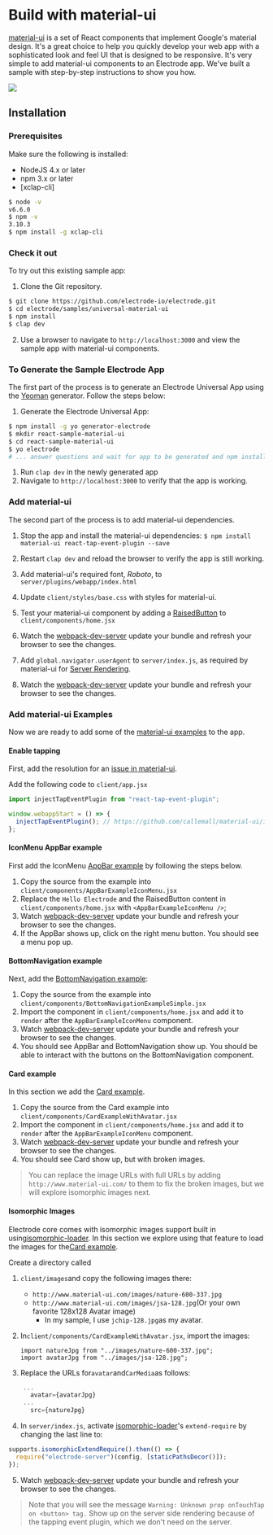 # Build with material-ui

[material-ui](http://www.material-ui.com/) is a set of React components that implement Google's material design. It's a great choice to help you quickly develop your web app with a sophisticated look and feel UI that is designed to be responsive. It's very simple to add material-ui components to an Electrode app. We've built a sample with step-by-step instructions to show you how.

![](https://cloud.githubusercontent.com/assets/5876741/19024379/377359ec-88b7-11e6-863b-a41133cc42ef.png)

## Installation

### Prerequisites

Make sure the following is installed:

- NodeJS 4.x or later
- npm 3.x or later
- [xclap-cli]

```bash
$ node -v
v6.6.0
$ npm -v
3.10.3
$ npm install -g xclap-cli
```

### Check it out

To try out this existing sample app:

1.  Clone the Git repository.

```bash
$ git clone https://github.com/electrode-io/electrode.git
$ cd electrode/samples/universal-material-ui
$ npm install
$ clap dev
```

2.  Use a browser to navigate to `http://localhost:3000` and view the sample app with material-ui components.

### To Generate the Sample Electrode App

The first part of the process is to generate an Electrode Universal App using the [Yeoman](http://yeoman.io/) generator. Follow the steps below:

1.  Generate the Electrode Universal App:

```bash
$ npm install -g yo generator-electrode
$ mkdir react-sample-material-ui
$ cd react-sample-material-ui
$ yo electrode
# ... answer questions and wait for app to be generated and npm install completed ...
```

1.  Run `clap dev` in the newly generated app
2.  Navigate to `http://localhost:3000` to verify that the app is working.

### Add material-ui

The second part of the process is to add material-ui dependencies.

1.  Stop the app and install the material-ui dependencies: `$ npm install material-ui react-tap-event-plugin --save`

2.  Restart `clap dev` and reload the browser to verify the app is still working.

3.  Add material-ui's required font, _Roboto_, to `server/plugins/webapp/index.html`

4.  Update `client/styles/base.css` with styles for material-ui.

5.  Test your material-ui component by adding a [RaisedButton](http://www.material-ui.com/#/components/raised-button) to `client/components/home.jsx`

6.  Watch the [webpack-dev-server](https://webpack.github.io/docs/webpack-dev-server.html) update your bundle and refresh your browser to see the changes.

7.  Add `global.navigator.userAgent` to `server/index.js`, as required by material-ui for [Server Rendering](http://www.material-ui.com/#/get-started/server-rendering).

8.  Watch the [webpack-dev-server](https://webpack.github.io/docs/webpack-dev-server.html) update your bundle and refresh your browser to see the changes.

### Add material-ui Examples

Now we are ready to add some of the [material-ui examples](http://www.material-ui.com/#/components/app-bar) to the app.

#### Enable tapping

First, add the resolution for an [issue in material-ui](https://github.com/callemall/material-ui/issues/4670).

Add the following code to `client/app.jsx`

```js
import injectTapEventPlugin from "react-tap-event-plugin";

window.webappStart = () => {
  injectTapEventPlugin(); // https://github.com/callemall/material-ui/issues/4670
};
```

#### IconMenu AppBar example

First add the IconMenu [AppBar example](http://www.material-ui.com/#/components/app-bar) by following the steps below.

1.  Copy the source from the example into `client/components/AppBarExampleIconMenu.jsx`
2.  Replace the `Hello Electrode` and the RaisedButton content in `client/components/home.jsx` with `<AppBarExampleIconMenu />`;
3.  Watch [webpack-dev-server](https://webpack.github.io/docs/webpack-dev-server.html) update your bundle and refresh your browser to see the changes.
4.  If the AppBar shows up, click on the right menu button. You should see a menu pop up.

#### BottomNavigation example

Next, add the [BottomNavigation example](http://www.material-ui.com/#/components/bottom-navigation):

1.  Copy the source from the example into `client/components/BottomNavigationExampleSimple.jsx`
2.  Import the component in `client/components/home.jsx` and add it to `render` after the `AppBarExampleIconMenu`
    component.
3.  Watch [webpack-dev-server](https://webpack.github.io/docs/webpack-dev-server.html) update your bundle and refresh your browser to see the changes.
4.  You should see AppBar and BottomNavigation show up. You should be able to interact with the buttons on the BottomNavigation component.

#### Card example

In this section we add the [Card example](http://www.material-ui.com/#/components/card).

1.  Copy the source from the Card example into `client/components/CardExampleWithAvatar.jsx`
2.  Import the component in `client/components/home.jsx` and add it to `render` after the `AppBarExampleIconMenu` component.
3.  Watch [webpack-dev-server](https://webpack.github.io/docs/webpack-dev-server.html) update your bundle and refresh your browser to see the changes.
4.  You should see Card show up, but with broken images.

> You can replace the image URLs with full URLs by adding `http://www.material-ui.com/` to them to fix the broken images, but we will explore isomorphic images next.

#### Isomorphic Images

Electrode core comes with isomorphic images support built in using[isomorphic-loader](https://github.com/electrode-io/isomorphic-loader). In this section we explore using that feature to load the images for the[Card example](http://www.material-ui.com/#/components/card).

Create a directory called

1.  `client/images`and copy the following images there:
    - `http://www.material-ui.com/images/nature-600-337.jpg`
    - `http://www.material-ui.com/images/jsa-128.jpg`(Or your own favorite 128x128 Avatar image)
      - In my sample, I use `jchip-128.jpg`as my avatar.
2.  In`client/components/CardExampleWithAvatar.jsx`, import the images:

        import natureJpg from "../images/nature-600-337.jpg";
        import avatarJpg from "../images/jsa-128.jpg";

3.  Replace the URLs for`avatar`and`CarMedia`as follows:

```js
    ...
      avatar={avatarJpg}
    ...
      src={natureJpg}
```

4.  In `server/index.js`, activate [isomorphic-loader](https://github.com/electrode-io/isomorphic-loader)'s `extend-require` by changing the last line to:

```js
supports.isomorphicExtendRequire().then(() => {
  require("electrode-server")(config, [staticPathsDecor()]);
});
```

5.  Watch [webpack-dev-server](https://webpack.github.io/docs/webpack-dev-server.html) update your bundle and refresh your browser to see the changes.

> Note that you will see the message `Warning: Unknown prop onTouchTap on <button> tag.` Show up on the server side rendering because of the tapping event plugin, which we don't need on the server.
